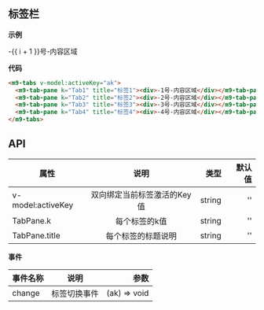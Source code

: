 ## 标签栏

**示例**

<m9-tabs v-model:activeKey="ak">
  <m9-tab-pane :k="'Tab' + (i+1)" :title="'标签' + (i+1)" v-for="i in 15" :key="i"><div>-{{ i + 1 }}号-内容区域</div></m9-tab-pane>
</m9-tabs>

**代码**

```html
<m9-tabs v-model:activeKey="ak">
  <m9-tab-pane k="Tab1" title="标签1"><div>-1号-内容区域</div></m9-tab-pane>
  <m9-tab-pane k="Tab2" title="标签2"><div>-2号-内容区域</div></m9-tab-pane>
  <m9-tab-pane k="Tab3" title="标签3"><div>-3号-内容区域</div></m9-tab-pane>
  <m9-tab-pane k="Tab4" title="标签4"><div>-4号-内容区域</div></m9-tab-pane>
</m9-tabs>
```

## API

| 属性                | 说明                      |     类型  | 默认值 |
| ------------------ |:-------------------------:|----------:| ---: |
| v-model:activeKey  | 双向绑定当前标签激活的Key值 | string    |  ''  |
| TabPane.k          | 每个标签的k值              | string    |  ''  |
| TabPane.title      | 每个标签的标题说明          | string    |  ''  |

**事件**

| 事件名称           | 说明          | 参数         |
| -------------     |:-------------:| ------------:|
| change            | 标签切换事件   | (ak) => void |

<script setup>
</script>
